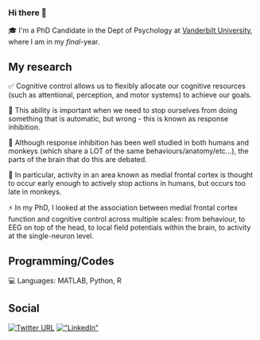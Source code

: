 ### Hi there 👋

🎓 I'm a PhD Candidate in the Dept of Psychology at [Vanderbilt University](https://www.vanderbilt.edu/psychological_sciences/bio/steven-errington), where I am in my _final_-year.

## My research

✅ Cognitive control allows us to flexibly allocate our cognitive resources (such as attentional, perception, and motor systems) to achieve our goals. 

🛑 This ability is important when we need to stop ourselves from doing something that is automatic, but wrong - this is known as response inhibition.

🧠 Although response inhibition has been well studied in both humans and monkeys (which share a LOT of the same behaviours/anatomy/etc...), the parts of the brain that do this are debated. 

🐒 In particular, activity in an area known as medial frontal cortex is thought to occur early enough to actively stop actions in humans, but occurs too late in monkeys.

⚡ In my PhD, I looked at the association between medial frontal cortex function and cognitive control across multiple scales: from behaviour, to EEG on top of the head, to local field potentials within the brain, to activity at the single-neuron level. 

## Programming/Codes
💻 Languages: MATLAB, Python, R

## Social
[![Twitter URL](https://img.shields.io/twitter/url/https/twitter.com/stevenerrington.svg?style=social&label=Follow%20%40stevenerrington)](https://twitter.com/stevenerrington)
[!["LinkedIn"](https://img.shields.io/badge/LinkedIn-blue?style=flat&logo=linkedin&labelColor=blue)](https://www.linkedin.com/in/stevenerrington/)
